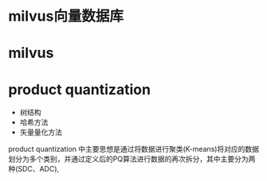 

# milvus向量数据库


# milvus 





# product quantization 

- 树结构
- 哈希方法
- 矢量量化方法

product quantization 中主要思想是通过将数据进行聚类(K-means)将对应的数据划分为多个类别，并通过定义后的PQ算法进行数据的再次拆分，其中主要分为两种(SDC、ADC),





